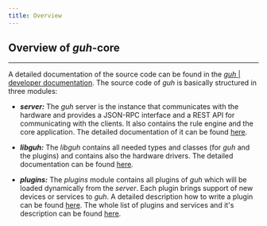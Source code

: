 ```yaml
---
title: Overview
---
```


## Overview of *guh*-core
--------------------------------------------
A detailed documentation of the source code can be found in the [*guh* | developer documentation](http://docs.guh.io/). The source code of *guh* is basically structured in three modules:

* ***server:*** The *guh* server is the instance that communicates with the hardware and provides a JSON-RPC interface and a REST API for communicating with the clients. It also contains the rule engine and the core application. The detailed documentation of it can be found [here](http://dev.guh.guru/server-module.html).


* ***libguh:*** The *libguh* contains all needed types and classes (for *guh* and the plugins) and contains also the hardware drivers. The detailed documentation can be found [here](http://docs.guh.io/libguh-module.html).


* ***plugins:*** The *plugins* module contains all plugins of *guh* which will be loaded dynamically from the *server*. Each plugin brings support of new devices or services to *guh*. A detailed description how to write a plugin can be found [here](http://docs.guh.io/write-plugins.html). The whole list of plugins and services and it's description can be found [here](http://docs.guh.io/plugins.html).